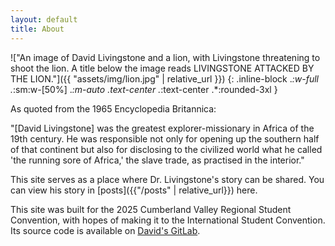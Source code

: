 ```yaml
---
layout: default
title: About
---
```

!["An image of David Livingstone and a lion, with Livingstone threatening to shoot the lion. A title below the image reads LIVINGSTONE ATTACKED BY THE LION."]({{ "assets/img/lion.jpg" | relative_url }})
{: .inline-block .*:w-full .*:sm:w-[50%] .*:m-auto .text-center .*:text-center .*:rounded-3xl }

As quoted from the 1965 Encyclopedia Britannica:

"[David Livingstone] was the greatest explorer-missionary in Africa of the 19th century. He was responsible not only for opening up the southern half of that continent but also for disclosing to the civilized world what he called 'the running sore of Africa,' the slave trade, as practised in the interior."

This site serves as a place where Dr. Livingstone's story can be shared. You can view his story in [posts]({{"/posts" | relative_url}}) here.

This site was built for the 2025 Cumberland Valley Regional Student Convention, with hopes of making it to the International Student Convention. Its source code is available on [David's GitLab](https://gitlab.daviddgtnt.xyz/DavidJentes/websitedesign2025).
